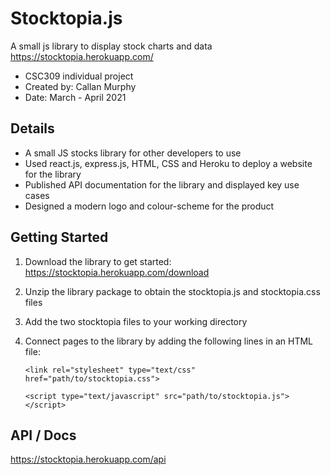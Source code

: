 # Stocktopia.js

A small js library to display stock charts and data  
https://stocktopia.herokuapp.com/

- CSC309 individual project
- Created by: Callan Murphy
- Date: March - April 2021

## Details

- A small JS stocks library for other developers to use
- Used react.js, express.js, HTML, CSS and Heroku to deploy a website for the library
- Published API documentation for the library and displayed key use cases
- Designed a modern logo and colour-scheme for the product

## Getting Started

1. Download the library to get started: https://stocktopia.herokuapp.com/download

2. Unzip the library package to obtain the stocktopia.js and stocktopia.css files

3. Add the two stocktopia files to your working directory

4. Connect pages to the library by adding the following lines in an HTML file:

    `<link rel="stylesheet" type="text/css" href="path/to/stocktopia.css">`

    `<script type="text/javascript" src="path/to/stocktopia.js"></script>`
    
## API / Docs

https://stocktopia.herokuapp.com/api
